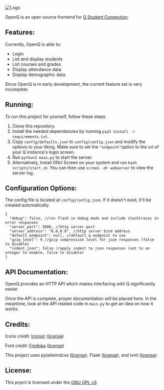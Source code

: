 ![Logo](https://raw.githubusercontent.com/ading2210/openq/main/assets/banner.svg)

OpenQ is an open source frontend for [Q Student Connection](https://www.myaequitas.com/products.html#content9-p). 

## Features:

Currently, OpenQ is able to:
 - Login
 - List and display students
 - List courses and grades
 - Display attendance data
 - Display demographic data

Since OpenQ is in early development, the current feature set is very incomplete.

## Running:

To run this project for yourself, follow these steps:
1. Clone this repository.
2. Install the needed dependancies by running `pip3 install -r requirements.txt`.
3. Copy `config/defaults.json` to `config/config.json` and modify the options to your liking. Make sure to set the `"endpoint"`option to the url of your Q instance's login screen.
4. Run `python3 main.py` to start the server.
5. Alternatively, install GNU Screen on your system and run `bash scripts/start.sh`. You can then use `screen -dr webserver` to view the server log.

## Configuration Options:

The config file is located at `config/config.json`. If it doesn't exist, it'll be created automatically.
```
{
  "debug": false, //run flask in debug mode and include stacktraces in error responses
  "server_port": 5000, //http server port
  "server_address": "0.0.0.0", //http server bind address
  "default_endpoint": null, //default q endpoint to use
  "gzip_level": 9 //gzip compression level for json responses (false to disable)
  "indent_json": false //apply indent to json responses (set to an integer to enable, false to disable)
}
```

## API Documentation:

OpenQ provides an HTTP API which makes interfacing with Q significantly easier.

Once the API is complete, proper documentation will be placed here. In the meantime, look at the API related code in `main.py` to get an idea on how it works.

## Credits:

Icons credit: [Iconoir](https://iconoir.com/) ([license](https://github.com/iconoir-icons/iconoir/blob/main/LICENSE))

Font credit: [Fredoka](https://fonts.google.com/specimen/Fredoka) ([license](https://fonts.google.com/specimen/Fredoka/about))

This project uses pytailwindcss ([license](https://github.com/timonweb/pytailwindcss/blob/main/LICENSE)), Flask ([license](https://flask.palletsprojects.com/en/2.2.x/license/)), and lxml ([license](https://github.com/lxml/lxml/blob/master/LICENSES.txt)). 

## License:

This prject is licensed under the [GNU GPL v3](https://github.com/ading2210/openq/blob/main/LICENSE).